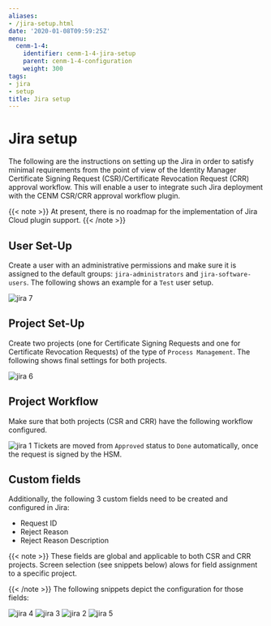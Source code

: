 ```yaml
---
aliases:
- /jira-setup.html
date: '2020-01-08T09:59:25Z'
menu:
  cenm-1-4:
    identifier: cenm-1-4-jira-setup
    parent: cenm-1-4-configuration
    weight: 300
tags:
- jira
- setup
title: Jira setup
---
```



# Jira setup

The following are the instructions on setting up the Jira in order to satisfy minimal requirements from the point of view
of the Identity Manager Certificate Signing Request (CSR)/Certificate Revocation Request (CRR) approval workflow. This will enable
a user to integrate such Jira deployment with the CENM CSR/CRR approval workflow plugin.

{{< note >}}
At present, there is no roadmap for the implementation of Jira Cloud plugin support.
{{< /note >}}

## User Set-Up

Create a user with an administrative permissions and make sure it is assigned to the default groups:
`jira-administrators` and `jira-software-users`. The following shows an example for a `Test` user setup.

![jira 7](/en/images/jira-7.png "jira 7")

## Project Set-Up

Create two projects (one for Certificate Signing Requests and one for Certificate Revocation Requests) of the type of
`Process Management`. The following shows final settings for both projects.

![jira 6](/en/images/jira-6.png "jira 6")

## Project Workflow

Make sure that both projects (CSR and CRR) have the following workflow configured.

![jira 1](/en/images/jira-1.png "jira 1")
Tickets are moved from `Approved` status to `Done` automatically, once the request is signed by the HSM.


## Custom fields

Additionally, the following 3 custom fields need to be created and configured in Jira:



* Request ID
* Reject Reason
* Reject Reason Description


{{< note >}}
These fields are global and applicable to both CSR and CRR projects. Screen selection (see snippets below) alows
for field assignment to a specific project.

{{< /note >}}
The following snippets depict the configuration for those fields:

![jira 4](/en/images/jira-4.png "jira 4")
![jira 3](/en/images/jira-3.png "jira 3")
![jira 2](/en/images/jira-2.png "jira 2")
![jira 5](/en/images/jira-5.png "jira 5")
